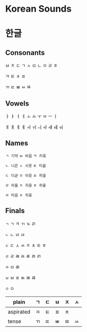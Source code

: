 # Korean Sounds
# 한글
    
## Consonants

ㅂ ㅈ ㄷ ㄱ ㅅ ㅁ ㄴ ㅇ ㄹ ㅎ

ㅋ ㅌ ㅊ ㅍ 

ㄲ ㄸ ㅃ ㅆ ㅉ

## Vowels

 ㅏ ㅑ ㅓ ㅕ ㅗ ㅛ ㅜ ㅠ ㅡ ㅣ
 
 ㅐ ㅒ ㅔ ㅖ ㅘ ㅟ ㅢ ㅘ ㅙ ㅞ ㅝ
 
## Names

`ㄱ 기억` `ㅂ 비읍` `ㅋ 키읔`

`ㄴ 니은` `ㅅ 시옷` `ㅌ 티읕`

`ㄷ 디귿` `ㅇ 이응` `ㅍ 피읖`

`ㄹ 리을` `ㅈ 지읒` `ㅎ 히읗`

`ㅁ 미음` `ㅊ 치읓`

## Finals
`ㄱ` ㄱ ㅋ ㄲ ㄳ ㄺ

`ㄴ` ㄴ ㄵ ㄶ

`ㄷ` ㄷ ㅅ ㅆ ㅈ ㅊ ㅌ ㅎ

`ㄹ` ㄹ ㄼ ㄽ ㄾ ㅀ ㄺ

`ㅁ` ㅁ ㄻ

`ㅂ` ㅂ ㅍ ㅄ ㄼ ㄿ

`ㅇ` ㅇ

| plain | ㄱ | ㄷ | ㅂ | ㅈ | ㅅ |
| --- | --- | --- | --- | --- | --- |  
| aspirated | ㅋ | ㅌ | ㅍ | ㅊ | |
| tense | ㄲ | ㄸ | ㅃ | ㅉ | ㅆ |